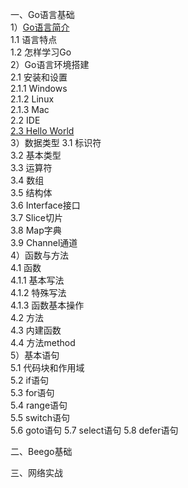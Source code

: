 一、Go语言基础<br />
	1）[Go语言简介](https://github.com/sunnygocms/gobook/blob/master/01.md)<br />
		1.1 语言特点<br />
		1.2 怎样学习Go<br />
	2）Go语言环境搭建<br />
		2.1 安装和设置 <br />
			2.1.1 Windows<br />
			2.1.2 Linux <br />
			2.1.3 Mac<br />
		2.2 IDE<br />
		[2.3 Hello World](https://github.com/sunnygocms/gobook/blob/master/go_lang_base/02.3.md)<br />
	3）数据类型
		3.1 标识符<br />
		3.2 基本类型<br />
		3.3 运算符<br />
		3.4 数组<br />
		3.5 结构体<br />
		3.6 Interface接口<br />
		3.7 Slice切片<br />
		3.8 Map字典<br />
		3.9 Channel通道<br />
	4）函数与方法<br />
		4.1 函数<br />
			4.1.1 基本写法<br />
			4.1.2 特殊写法<br />
			4.1.3 函数基本操作<br />
		4.2 方法<br />
		4.3 内建函数<br />
		4.4 方法method<br />
	5）基本语句<br />
		5.1 代码块和作用域<br />
		5.2 if语句<br />
		5.3 for语句<br />
		5.4 range语句<br />
		5.5 switch语句<br />
		5.6 goto语句
		5.7 select语句
		5.8 defer语句
		
二、Beego基础<br />
	
三、网络实战<br />